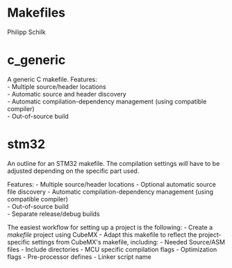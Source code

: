 # Makefiles
Philipp Schilk 

# c_generic
A generic C makefile.
Features:   
    - Multiple source/header locations   
    - Automatic source and header discovery    
    - Automatic compilation-dependency management (using compatible compiler)  
    - Out-of-source build    

# stm32
An outline for an STM32 makefile.
The compilation settings *will* have to be adjusted depending 
on the specific part used.

Features:
    - Multiple source/header locations
    - Optional automatic source file discovery
    - Automatic compilation-dependency management (using compatible compiler)  
    - Out-of-source build   
    - Separate release/debug builds  
    
The easiest workflow for setting up a project is the following:
    - Create a *makefile* project using CubeMX
    - Adapt this makefile to reflect the project-specific settings from CubeMX's makefile, including:
        - Needed Source/ASM files
        - Include directories
        - MCU specific compilation flags
        - Optimization flags
        - Pre-processor defines 
        - Linker script name 

